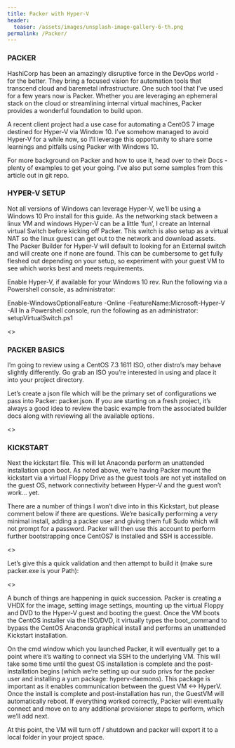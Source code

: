 ```yaml
---
title: Packer with Hyper-V
header:
  teaser: /assets/images/unsplash-image-gallery-6-th.png
permalink: /Packer/
---
```

### PACKER

HashiCorp has been an amazingly disruptive force in the DevOps world - for the better. They bring a focused vision for automation tools that transcend cloud and baremetal infrastructure. One such tool that I’ve used for a few years now is Packer. Whether you are leveraging an ephemeral stack on the cloud or streamlining internal virtual machines, Packer provides a wonderful foundation to build upon.

A recent client project had a use case for automating a CentOS 7 image destined for Hyper-V via Window 10. I’ve somehow managed to avoid Hyper-V for a while now, so I’ll leverage this opportunity to share some learnings and pitfalls using Packer with Windows 10.

For more background on Packer and how to use it, head over to their Docs - plenty of examples to get your going. I’ve also put some samples from this article out in git repo.

### HYPER-V SETUP

Not all versions of Windows can leverage Hyper-V, we’ll be using a Windows 10 Pro install for this guide. As the networking stack between a linux VM and windows Hyper-V can be a little ‘fun’, I create an Internal virtual Switch before kicking off Packer. This switch is also setup as a virtual NAT so the linux guest can get out to the network and download assets. The Packer Builder for Hyper-V will default to looking for an External switch and will create one if none are found. This can be cumbersome to get fully fleshed out depending on your setup, so experiment with your guest VM to see which works best and meets requirements.

Enable Hyper-V, if available for your Windows 10 rev. Run the following via a Powershell console, as administrator:

Enable-WindowsOptionalFeature -Online -FeatureName:Microsoft-Hyper-V -All
In a Powershell console, run the following as an administrator: setupVirtualSwitch.ps1

<<INSERT IMAGES>>

### PACKER BASICS

I’m going to review using a CentOS 7.3 1611 ISO, other distro’s may behave slightly differently. Go grab an ISO you’re interested in using and place it into your project directory.

Let’s create a json file which will be the primary set of configurations we pass into Packer: packer.json. If you are starting on a fresh project, it’s always a good idea to review the basic example from the associated builder docs along with reviewing all the available options.

<<INSERT IMAGE>>

### KICKSTART

Next the kickstart file. This will let Anaconda perform an unattended installation upon boot. As noted above, we’re having Packer mount the kickstart via a virtual Floppy Drive as the guest tools are not yet installed on the guest OS, network connectivity between Hyper-V and the guest won’t work… yet.

There are a number of things I won’t dive into in this Kickstart, but please comment below if there are questions. We’re basically performing a very minimal install, adding a packer user and giving them full Sudo which will not prompt for a password. Packer will then use this account to perform further bootstrapping once CentOS7 is installed and SSH is accessible.

<<INSERT IMAGE>>

Let’s give this a quick validation and then attempt to build it (make sure packer.exe is your Path):

<<INSERT IMAGE>>

A bunch of things are happening in quick succession. Packer is creating a VHDX for the image, setting image settings, mounting up the virtual Floppy and DVD to the Hyper-V guest and booting the guest. Once the VM boots the CentOS installer via the ISO/DVD, it virtually types the boot_command to bypass the CentOS Anaconda graphical install and performs an unattended Kickstart installation.

On the cmd window which you launched Packer, it will eventually get to a point where it’s waiting to connect via SSH to the underlying VM. This will take some time until the guest OS installation is complete and the post-installation begins (which we’re setting up our sudo privs for the packer user and installing a yum package: hyperv-daemons). This package is important as it enables communication between the guest VM <-> HyperV. Once the install is complete and post-installation has run, the GuestVM will automatically reboot. If everything worked correctly, Packer will eventually connect and move on to any additional provisioner steps to perform, which we’ll add next.

At this point, the VM will turn off / shutdown and packer will export it to a local folder in your project space.
